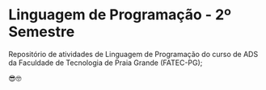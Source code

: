 # Linguagem de Programação - 2º Semestre
Repositório de atividades de Linguagem de Programação do curso de ADS da Faculdade de Tecnologia de Praia Grande (FATEC-PG);

😎🤓
